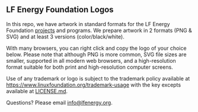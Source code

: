 ## LF Energy Foundation Logos

In this repo, we have artwork in standard formats for the LF Energy Foundation [projects](https://www.lfenergy.org/projects/) and programs. We prepare artwork in 2 formats (PNG & SVG) and at least 3 versions (color/black/white).

With many browsers, you can right click and copy the logo of your choice below. Please note that although PNG is more common, SVG file sizes are smaller, supported in all modern web browsers, and a high-resolution format suitable for both print and high-resolution computer screens.

Use of any trademark or logo is subject to the trademark policy available at https://www.linuxfoundation.org/trademark-usage with the key excepts available at [LICENSE.md](LICENSE.md). 

Questions? Please email [info@lfenergy.org](mailto:info@lfenergy.org).
